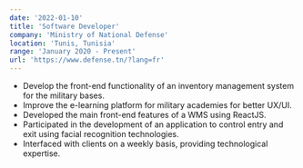 ```yaml
---
date: '2022-01-10'
title: 'Software Developer'
company: 'Ministry of National Defense'
location: 'Tunis, Tunisia'
range: 'January 2020 - Present'
url: 'https://www.defense.tn/?lang=fr'
---
```


- Develop the front-end functionality of an inventory management system for the
  military bases.
- Improve the e-learning platform for military academies for better UX/UI.
- Developed the main front-end features of a WMS using ReactJS.
- Participated in the development of an application to control entry and exit using facial recognition technologies.
- Interfaced with clients on a weekly basis, providing technological expertise.
